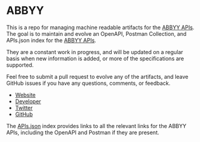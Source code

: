 # ABBYYThis is a repo for managing machine readable artifacts for the [ABBYY APIs](http://ocrsdk.com/). The goal is to maintain and evolve an OpenAPI, Postman Collection, and APIs.json index for the [ABBYY APIs](http://ocrsdk.com/).They are a constant work in progress, and will be updated on a regular basis when new information is added, or more of the specifications are supported.Feel free to submit a pull request to evolve any of the artifacts, and leave GitHub issues if you have any questions, comments, or feedback.- [Website](http://ocrsdk.com/)- [Developer](http://ocrsdk.com/)- [Twitter](https://twitter.com/OCRSDKcom)- [GitHub](https://github.com/abbyysdk)The [APIs.json](https://github.com/api-evangelist/abbyy/blob/master/apis.json) index provides links to all the relevant links for the ABBYY APIs, including the OpenAPI and Postman if they are present.